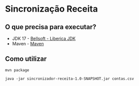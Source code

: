 # Sincronização Receita

## O que precisa para executar?

- JDK 17 - [Bellsoft - Liberica JDK](https://bell-sw.com/pages/downloads/#/java-17-lts)
- Maven - [Maven](https://maven.apache.org/download.cgi)

## Como utilizar

    mvn package

    java -jar sincronizador-receita-1.0-SNAPSHOT.jar contas.csv
